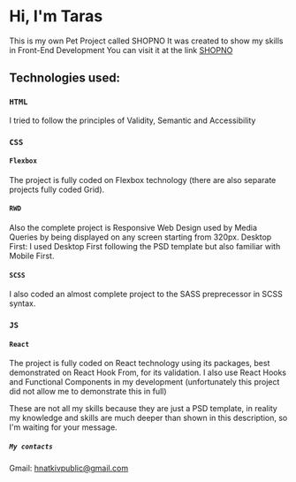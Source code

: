 # Hi, I'm Taras

This is my own Pet Project called SHOPNO
It was created to show my skills in Front-End Development
You can visit it at the link [SHOPNO](https://elbiliardo.github.io/shopno/)

## Technologies used:

### `HTML`

I tried to follow the principles of Validity, Semantic and Accessibility

### `CSS`

#### `Flexbox` 
The project is fully coded on Flexbox technology (there are also separate projects fully coded Grid).

#### `RWD` 
Also the complete project is Responsive Web Design used by Media Queries by being displayed on any screen starting from 320px.
Desktop First: I used Desktop First following the PSD template but also familiar with Mobile First.

#### `SCSS` 
I also coded an almost complete project to the SASS preprecessor in SCSS syntax.

### `JS`

#### `React` 
The project is fully coded on React technology using its packages, best demonstrated on React Hook From, for its validation.
I also use React Hooks and Functional Components in my development (unfortunately this project did not allow me to demonstrate this in full)

These are not all my skills because they are just a PSD template, in reality my knowledge and skills are much deeper than shown in this description, so I'm waiting for your message.


##### `My contacts`
Gmail: hnatkivpublic@gmail.com
